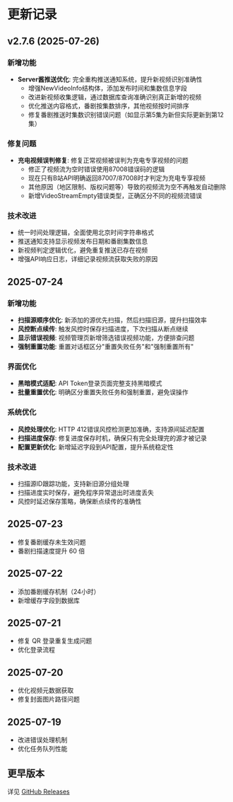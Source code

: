 # 更新记录

## v2.7.6 (2025-07-26)
### 新增功能
- **Server酱推送优化**: 完全重构推送通知系统，提升新视频识别准确性
  - 增强NewVideoInfo结构体，添加发布时间和集数信息字段
  - 改进新视频收集逻辑，通过数据库查询准确识别真正新增的视频
  - 优化推送内容格式，番剧按集数排序，其他视频按时间排序
  - 修复番剧推送时集数识别错误问题（如显示第5集为新但实际更新到第12集）

### 修复问题
- **充电视频误判修复**: 修复正常视频被误判为充电专享视频的问题
  - 修正了视频流为空时错误使用87008错误码的逻辑
  - 现在只有B站API明确返回87007/87008时才判定为充电专享视频
  - 其他原因（地区限制、版权问题等）导致的视频流为空不再触发自动删除
  - 新增VideoStreamEmpty错误类型，正确区分不同的视频流错误

### 技术改进
- 统一时间处理逻辑，全面使用北京时间字符串格式
- 推送通知支持显示视频发布日期和番剧集数信息
- 新视频判定逻辑优化，避免重复推送已存在视频
- 增强API响应日志，详细记录视频流获取失败的原因

## 2025-07-24
### 新增功能
- **扫描源顺序优化**: 新添加的源优先扫描，然后扫描旧源，提升扫描效率
- **风控断点续传**: 触发风控时保存扫描进度，下次扫描从断点继续
- **显示错误视频**: 视频管理页新增筛选错误视频功能，方便排查问题
- **强制重置功能**: 重置对话框区分"重置失败任务"和"强制重置所有"

### 界面优化
- **黑暗模式适配**: API Token登录页面完整支持黑暗模式
- **批量重置优化**: 明确区分重置失败任务和强制重置，避免误操作

### 系统优化
- **风控处理优化**: HTTP 412错误风控检测更加准确，支持源间延迟配置
- **扫描进度保存**: 修复进度保存时机，确保只有完全处理完的源才被记录
- **配置更新优化**: 新增延迟字段到API配置，提升系统稳定性

### 技术改进
- 扫描源ID跟踪功能，支持新旧源分组处理
- 扫描进度实时保存，避免程序异常退出时进度丢失
- 风控时延迟保存策略，确保断点续传的准确性

## 2025-07-23
- 修复番剧缓存未生效问题
- 番剧扫描速度提升 60 倍

## 2025-07-22  
- 添加番剧缓存机制（24小时）
- 新增缓存字段到数据库

## 2025-07-21
- 修复 QR 登录重复生成问题
- 优化登录流程

## 2025-07-20
- 优化视频元数据获取
- 修复封面图片路径问题

## 2025-07-19
- 改进错误处理机制
- 优化任务队列性能

## 更早版本
详见 [GitHub Releases](https://github.com/qq1582185982/bili-sync-01/releases)